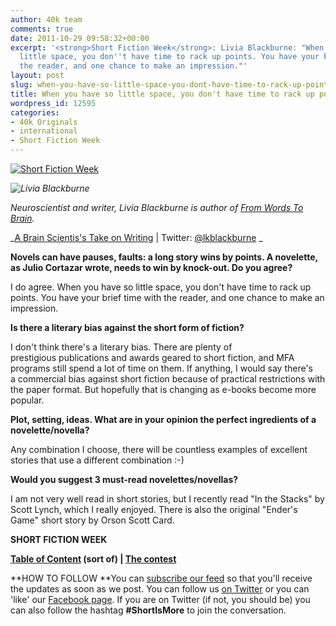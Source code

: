 ```yaml
---
author: 40k team
comments: true
date: 2011-10-29 09:58:32+00:00
excerpt: '<strong>Short Fiction Week</strong>: Livia Blackburne: "When you have so
  little space, you don''t have time to rack up points. You have your brief time with
  the reader, and one chance to make an impression."'
layout: post
slug: when-you-have-so-little-space-you-dont-have-time-to-rack-up-points
title: When you have so little space, you don't have time to rack up points
wordpress_id: 12595
categories:
- 40k Originals
- international
- Short Fiction Week
---
```


[![Short Fiction Week](http://www.40kbooks.com/wp-content/uploads/SFWlogolungo.jpg)](http://www.40kbooks.com/?page_id=12346)

_![Livia Blackburne](http://www.40kbooks.com/wp-content/uploads/SFW_Livia.jpg)_

_Neuroscientist and writer, Livia Blackburne is author of [From Words To Brain](http://www.amazon.com/Words-neuroscience-better-writer-ebook/dp/B004GKMZ30/ref=cm_lmf_tit_6)._

_[A Brain Scientis's Take on Writing](http://blog.liviablackburne.com/) | Twitter: [@lkblackburne](http://twitter.com/#!/lkblackburne)
_

**Novels can have pauses, faults: a long story wins by points. A novelette, as Julio Cortazar wrote, needs to win by knock-out. Do you agree?**

I do agree. When you have so little space, you don't have time to rack up points. You have your brief time with the reader, and one chance to make an impression.

**Is there a literary bias against the short form of fiction?**

I don't think there's a literary bias. There are plenty of prestigious publications and awards geared to short fiction, and MFA programs still spend a lot of time on them. If anything, I would say there's a commercial bias against short fiction because of practical restrictions with the paper format. But hopefully that is changing as e-books become more popular.

**Plot, setting, ideas. What are in your opinion the perfect ingredients of a novelette/novella?**

Any combination I choose, there will be countless examples of excellent stories that use a different combination :-)

**Would you suggest 3 must-read novelettes/novellas?**

I am not very well read in short stories, but I recently read "In the Stacks" by Scott Lynch, which I really enjoyed. There is also the original "Ender's Game" short story by Orson Scott Card.

****SHORT FICTION WEEK****

**[Table of Content](http://www.40kbooks.com/?page_id=12346) (sort of) | [The contest](http://www.40kbooks.com/?p=12310)**

**HOW TO FOLLOW
**You can [subscribe our feed](feed://www.40kbooks.com/?feed=rss2) so that you'll receive the updates as soon as we post. You can follow us [on Twitter](http://twitter.com/#!/40kBooks) or you can 'like' our [Facebook page](http://www.facebook.com/40kbooks).
If you are on Twitter (if not, you should be) you can also follow the hashtag **#ShortIsMore** to join the conversation.
